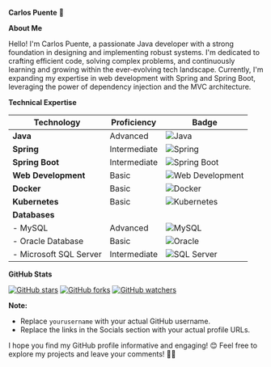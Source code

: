 **Carlos Puente** 👋

**About Me**

Hello! I'm Carlos Puente, a passionate Java developer with a strong foundation in designing and implementing robust systems. I'm dedicated to crafting efficient code, solving complex problems, and continuously learning and growing within the ever-evolving tech landscape. Currently, I'm expanding my expertise in web development with Spring and Spring Boot, leveraging the power of dependency injection and the MVC architecture.

**Technical Expertise**

| Technology           | Proficiency  | Badge |
|----------------------|--------------|-------|
| **Java**             | Advanced     | ![Java](https://img.shields.io/badge/Java-ED8B00?style=for-the-badge&logo=java&logoColor=white) |
| **Spring**           | Intermediate | ![Spring](https://img.shields.io/badge/Spring-6DB33F?style=for-the-badge&logo=spring&logoColor=white) |
| **Spring Boot**      | Intermediate | ![Spring Boot](https://img.shields.io/badge/Spring_Boot-F2F4F9?style=for-the-badge&logo=spring-boot) |
| **Web Development**  | Basic        | ![Web Development](https://img.shields.io/badge/Web_Development-239120?style=for-the-badge&logo=html5&logoColor=white) |
| **Docker**           | Basic        | ![Docker](https://img.shields.io/badge/Docker-2496ED?style=for-the-badge&logo=docker&logoColor=white) |
| **Kubernetes**       | Basic        | ![Kubernetes](https://img.shields.io/badge/Kubernetes-326CE5?style=for-the-badge&logo=kubernetes&logoColor=white) |
| **Databases**        |              |       |
| - MySQL              | Advanced     | ![MySQL](https://img.shields.io/badge/MySQL-4479A1?style=for-the-badge&logo=mysql&logoColor=white) |
| - Oracle Database    | Basic        | ![Oracle](https://img.shields.io/badge/Oracle-F80000?style=for-the-badge&logo=oracle&logoColor=white) |
| - Microsoft SQL Server | Intermediate | ![SQL Server](https://img.shields.io/badge/Microsoft_SQL_Server-CC2927?style=for-the-badge&logo=microsoft-sql-server&logoColor=white) |


**GitHub Stats**

[![GitHub stars](https://img.shields.io/github/stars/yourusername?style=social)](https://github.com/yourusername)
[![GitHub forks](https://img.shields.io/github/forks/yourusername?style=social)](https://github.com/yourusername)
[![GitHub watchers](https://img.shields.io/github/watchers/yourusername?style=social)](https://github.com/yourusername)

**Note:**

- Replace `yourusername` with your actual GitHub username.
- Replace the links in the Socials section with your actual profile URLs.

I hope you find my GitHub profile informative and engaging! 😊 Feel free to explore my projects and leave your comments! 🚀✨

<!-- Proudly created with GPRM ( https://gprm.itsvg.in ) -->



